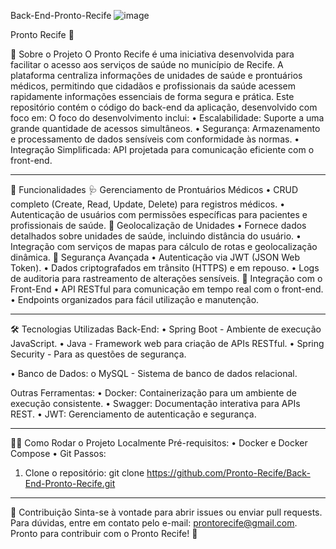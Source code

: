 Back-End-Pronto-Recife
![image](https://github.com/user-attachments/assets/cba946d3-d716-40ee-8123-1bd8f71c289e)



Pronto Recife 🚀

📖 Sobre o Projeto
O Pronto Recife é uma iniciativa desenvolvida para facilitar o acesso aos serviços de saúde no município de Recife. A plataforma centraliza informações de unidades de saúde e prontuários médicos, permitindo que cidadãos e profissionais da saúde acessem rapidamente informações essenciais de forma segura e prática.
Este repositório contém o código do back-end da aplicação, desenvolvido com foco em:
O foco do desenvolvimento inclui:
•	Escalabilidade: Suporte a uma grande quantidade de acessos simultâneos.
•	Segurança: Armazenamento e processamento de dados sensíveis com conformidade às normas.
•	Integração Simplificada: API projetada para comunicação eficiente com o front-end.

________________________________________
🚀 Funcionalidades
🩺 Gerenciamento de Prontuários Médicos
•	CRUD completo (Create, Read, Update, Delete) para registros médicos.
•	Autenticação de usuários com permissões específicas para pacientes e profissionais de saúde.
📍 Geolocalização de Unidades
•	Fornece dados detalhados sobre unidades de saúde, incluindo distância do usuário.
•	Integração com serviços de mapas para cálculo de rotas e geolocalização dinâmica.
🔐 Segurança Avançada
•	Autenticação via JWT (JSON Web Token).
•	Dados criptografados em trânsito (HTTPS) e em repouso.
•	Logs de auditoria para rastreamento de alterações sensíveis.
🔄 Integração com o Front-End
•	API RESTful para comunicação em tempo real com o front-end.
•	Endpoints organizados para fácil utilização e manutenção.
________________________________________
🛠️ Tecnologias Utilizadas
Back-End:
•	Spring Boot - Ambiente de execução JavaScript.
•	Java - Framework web para criação de APIs RESTful.
•	Spring Security - Para as questões de segurança.

•	Banco de Dados:
o	MySQL - Sistema de banco de dados relacional.

Outras Ferramentas:
•	Docker: Containerização para um ambiente de execução consistente.
•	Swagger: Documentação interativa para APIs REST.
•	JWT: Gerenciamento de autenticação e segurança.

________________________________________
🧑‍💻 Como Rodar o Projeto Localmente
Pré-requisitos:
•	Docker e Docker Compose
•	Git
Passos:
1.	Clone o repositório:
git clone https://github.com/Pronto-Recife/Back-End-Pronto-Recife.git
________________________________________
🤝 Contribuição
Sinta-se à vontade para abrir issues ou enviar pull requests. Para dúvidas, entre em contato pelo e-mail: prontorecife@gmail.com.
Pronto para contribuir com o Pronto Recife! 🚀


